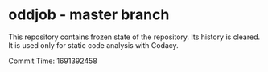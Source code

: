 # oddjob - master branch

This repository contains frozen state of the repository.
Its history is cleared. It is used only for static code
analysis with Codacy.

Commit Time: 1691392458